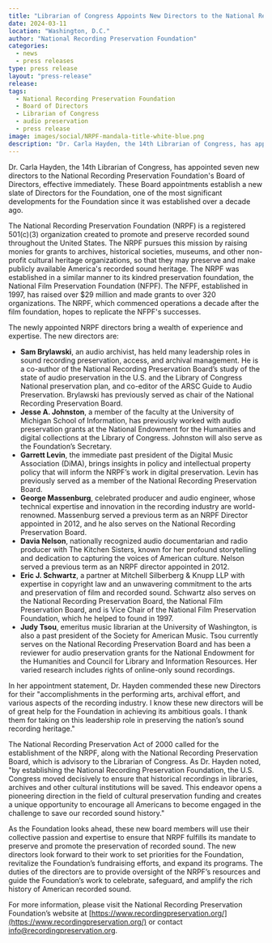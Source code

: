 ```yaml
---
title: "Librarian of Congress Appoints New Directors to the National Recording Preservation Foundation"
date: 2024-03-11
location: "Washington, D.C."
author: "National Recording Preservation Foundation"
categories: 
  - news
  - press releases
type: press release
layout: "press-release"
release:
tags:
  - National Recording Preservation Foundation
  - Board of Directors
  - Librarian of Congress
  - audio preservation
  - press release 
image: images/social/NRPF-mandala-title-white-blue.png
description: "Dr. Carla Hayden, the 14th Librarian of Congress, has appointed seven new directors to the National Recording Preservation Foundation's Board of Directors. These Board appointments establish a new slate of NRPF Directors, one of the most significant developments for the Foundation since it was established over a decade ago. Directors serve four-year terms and oversee the programs and resources of the Foundation."
---
```


Dr. Carla Hayden, the 14th Librarian of Congress, has appointed seven new directors to the National Recording Preservation Foundation's Board of Directors, effective immediately. These Board appointments establish a new slate of Directors for the Foundation, one of the most significant developments for the Foundation since it was established over a decade ago.

The National Recording Preservation Foundation (NRPF) is a registered 501(c)(3) organization created to promote and preserve recorded sound throughout the United States. The NRPF pursues this mission by raising monies for grants to archives, historical societies, museums, and other non-profit cultural heritage organizations, so that they may preserve and make publicly available America's recorded sound heritage. The NRPF was established in a similar manner to its kindred preservation foundation, the National Film Preservation Foundation (NFPF). The NFPF, established in 1997, has raised over $29 million and made grants to over 320 organizations. The NRPF, which commenced operations a decade after the film foundation, hopes to replicate the NFPF's successes.

The newly appointed NRPF directors bring a wealth of experience and expertise. The new directors are:

* **Sam Brylawski**, an audio archivist, has held many leadership roles in sound recording preservation, access, and archival management. He is a co-author of the National Recording Preservation Board’s study of the state of audio preservation in the U.S. and the Library of Congress National preservation plan, and co-editor of the ARSC Guide to Audio Preservation. Brylawski has previously served as chair of the National Recording Preservation Board.
* **Jesse A. Johnston**, a member of the faculty at the University of Michigan School of Information, has previously worked with audio preservation grants at the National Endowment for the Humanities and digital collections at the Library of Congress. Johnston will also serve as the Foundation’s Secretary.
* **Garrett Levin**, the immediate past president of the Digital Music Association (DiMA), brings insights in policy and intellectual property policy that will inform the NRPF’s work in digital preservation. Levin has previously served as a member of the National Recording Preservation Board.
* **George Massenburg**, celebrated producer and audio engineer, whose technical expertise and innovation in the recording industry are world-renowned. Massenburg served a previous term as an NRPF Director appointed in 2012, and he also serves on the National Recording Preservation Board.
* **Davia Nelson**, nationally recognized audio documentarian and radio producer with The Kitchen Sisters, known for her profound storytelling and dedication to capturing the voices of American culture. Nelson served a previous term as an NRPF director appointed in 2012.
* **Eric J. Schwartz**, a partner at Mitchell Silberberg & Knupp LLP with expertise in copyright law and an unwavering commitment to the arts and preservation of film and recorded sound. Schwartz also serves on the National Recording Preservation Board, the National Film Preservation Board, and is Vice Chair of the National Film Preservation Foundation, which he helped to found in 1997.
* **Judy Tsou**, emeritus music librarian at the University of Washington, is also a past president of the Society for American Music. Tsou currently serves on the National Recording Preservation Board and has been a reviewer for audio preservation grants for the National Endowment for the Humanities and Council for Library and Information Resources. Her varied research includes rights of online-only sound recordings.

In her appointment statement, Dr. Hayden commended these new Directors for their "accomplishments in the performing arts, archival effort, and various aspects of the recording industry. I know these new directors will be of great help for the Foundation in achieving its ambitious goals. I thank them for taking on this leadership role in preserving the nation’s sound recording heritage."

The National Recording Preservation Act of 2000 called for the establishment of the NRPF, along with the National Recording Preservation Board, which is advisory to the Librarian of Congress. As Dr. Hayden noted, "by establishing the National Recording Preservation Foundation, the U.S. Congress moved decisively to ensure that historical recordings in libraries, archives and other cultural institutions will be saved. This endeavor opens a pioneering direction in the field of cultural preservation funding and creates a unique opportunity to encourage all Americans to become engaged in the challenge to save our recorded sound history."

As the Foundation looks ahead, these new board members will use their collective passion and expertise to ensure that NRPF fulfills its mandate to preserve and promote the preservation of recorded sound. The new directors look forward to their work to set priorities for the Foundation, revitalize the Foundation’s fundraising efforts, and expand its programs. The duties of the directors are to provide oversight of the NRPF’s resources and guide the Foundation’s work to celebrate, safeguard, and amplify the rich history of American recorded sound.

For more information, please visit the National Recording Preservation Foundation’s website at [https://www.recordingpreservation.org/](https://www.recordingpreservation.org/) or contact [info@recordingpreservation.org](mailto:info@recordingpreservation.org).
